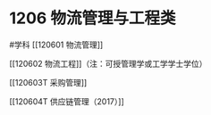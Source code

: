 # 1206 物流管理与工程类
#学科
[[120601 物流管理]]

[[120602 物流工程]]（注：可授管理学或工学学士学位）

[[120603T 采购管理]]

[[120604T 供应链管理（2017）]]